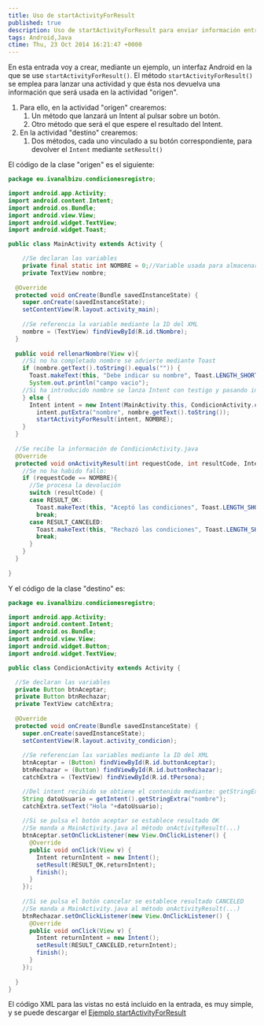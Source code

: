 ```yaml
---
title: Uso de startActivityForResult
published: true
description: Uso de startActivityForResult para enviar información entre Activities en Android
tags: Android,Java
ctime: Thu, 23 Oct 2014 16:21:47 +0000
---
```


En esta entrada voy a crear, mediante un ejemplo, un interfaz Android en la que se use <code>startActivityForResult()</code>. El método <code>startActivityForResult()</code> se emplea para lanzar una actividad y que ésta nos devuelva una información que será usada en la actividad "origen".

<ol class="list-bullets">
    <li>Para ello, en la actividad "origen" crearemos:
        <ol class="list-bullets">
            <li>Un método que lanzará un Intent al pulsar sobre un botón.</li>
            <li>Otro método que será el que espere el resultado del Intent.</li>
      </ol>
    </li>
    <li>En la actividad "destino" crearemos:
        <ol class="list-bullets">
            <li>Dos métodos, cada uno vinculado a su botón correspondiente, para devolver el <code>Intent</code> mediante <code>setResult()</code></li>
        </ol>
    </li>
</ol>

El código de la clase "origen" es el siguiente:

```java
package eu.ivanalbizu.condicionesregistro;

import android.app.Activity;
import android.content.Intent;
import android.os.Bundle;
import android.view.View;
import android.widget.TextView;
import android.widget.Toast;

public class MainActivity extends Activity {

	//Se declaran las variables
	private final static int NOMBRE = 0;//Variable usada para almacenar el "testigo"
	private TextView nombre;
	
  @Override
  protected void onCreate(Bundle savedInstanceState) {
    super.onCreate(savedInstanceState);
    setContentView(R.layout.activity_main);
    
    //Se referencia la variable mediante la ID del XML
    nombre = (TextView) findViewById(R.id.tNombre);
  }
    
  public void rellenarNombre(View v){
    //Si no ha completado nombre se advierte mediante Toast
    if (nombre.getText().toString().equals("")) {
      Toast.makeText(this, "Debe indicar su nombre", Toast.LENGTH_SHORT).show();
      System.out.println("campo vacio");
    //Si ha introducido nombre se lanza Intent con testigo y pasando información extra
    } else {
      Intent intent = new Intent(MainActivity.this, CondicionActivity.class);
        intent.putExtra("nombre", nombre.getText().toString());
        startActivityForResult(intent, NOMBRE);	
    }
  }
    
  //Se recibe la información de CondicionActivity.java
  @Override
  protected void onActivityResult(int requestCode, int resultCode, Intent data) {
    //Se no ha habido fallo:
    if (requestCode == NOMBRE){
      //Se procesa la devolución
      switch (resultCode) {
      case RESULT_OK:
        Toast.makeText(this, "Aceptó las condiciones", Toast.LENGTH_SHORT).show();
        break;
      case RESULT_CANCELED:
        Toast.makeText(this, "Rechazó las condiciones", Toast.LENGTH_SHORT).show();
        break;
      }
    }
  }
    
}
```

Y el código de la clase "destino" es:

```java
package eu.ivanalbizu.condicionesregistro;

import android.app.Activity;
import android.content.Intent;
import android.os.Bundle;
import android.view.View;
import android.widget.Button;
import android.widget.TextView;

public class CondicionActivity extends Activity {

  //Se declaran las variables
  private Button btnAceptar;
  private Button btnRechazar;
  private TextView catchExtra;
  
  @Override
  protected void onCreate(Bundle savedInstanceState) {
    super.onCreate(savedInstanceState);
    setContentView(R.layout.activity_condicion);
    
    //Se referencian las variables mediante la ID del XML
    btnAceptar = (Button) findViewById(R.id.buttonAceptar);
    btnRechazar = (Button) findViewById(R.id.buttonRechazar);
    catchExtra = (TextView) findViewById(R.id.tPersona);

    //Del intent recibido se obtiene el contenido mediante: getStringExtra("nombre")
    String datoUsuario = getIntent().getStringExtra("nombre");
    catchExtra.setText("Hola "+datoUsuario);
    
    //Si se pulsa el botón aceptar se establece resultado OK
    //Se manda a MainActivity.java al método onActivityResult(...)
    btnAceptar.setOnClickListener(new View.OnClickListener() {
      @Override
      public void onClick(View v) {
        Intent returnIntent = new Intent();
        setResult(RESULT_OK,returnIntent);
        finish();
      }
    });
    
    //Si se pulsa el botón cancelar se establece resultado CANCELED
    //Se manda a MainActivity.java al método onActivityResult(...)
    btnRechazar.setOnClickListener(new View.OnClickListener() {
      @Override
      public void onClick(View v) {
        Intent returnIntent = new Intent();
        setResult(RESULT_CANCELED,returnIntent);
        finish();
      }
    });
    
  }
}
```

El código XML para las vistas no está incluido en la entrada, es muy simple, y se puede descargar el <a href="https://db.tt/z9PuhFkh" target="_blank">Ejemplo startActivityForResult</a>